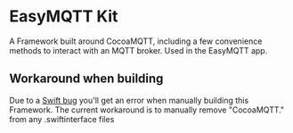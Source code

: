 # EasyMQTT Kit

A Framework built around CocoaMQTT, including a few convenience methods to interact with an MQTT broker. Used in the EasyMQTT app.

## Workaround when building
Due to a [Swift bug](https://forums.swift.org/t/frameworkname-is-not-a-member-type-of-frameworkname-errors-inside-swiftinterface/28962/8) you'll get an error when manually building this Framework. The current workaround is to manually remove "CocoaMQTT." from any .swiftinterface files